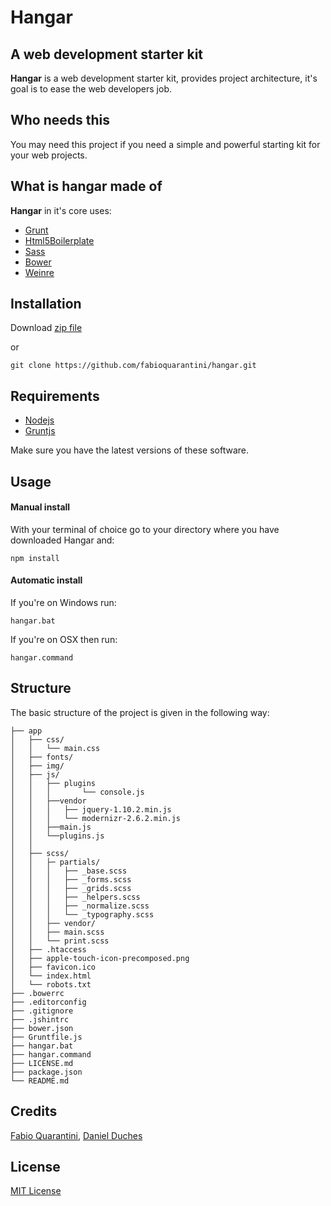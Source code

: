 # Hangar #

## A web development starter kit  ##

**Hangar** is a web development starter kit, provides project architecture, it's goal is to ease the web developers job.



## Who needs this ##

You may need this project if you need a simple and powerful starting kit for your web projects.


## What is hangar made of ##

**Hangar** in it's core uses:

- [Grunt](http://gruntjs.com)
- [Html5Boilerplate](http://html5boilerplate.com)
- [Sass](http://sass-lang.com)
- [Bower](http://bower.io)
- [Weinre](http://people.apache.org/~pmuellr/weinre/docs/latest)

## Installation ##

Download [zip file](https://github.com/fabioquarantini/hangar/archive/master.zip)

or 

```
git clone https://github.com/fabioquarantini/hangar.git
```

## Requirements 

- [Nodejs](http://nodejs.org/)
- [Gruntjs](http://gruntjs.com/)

Make sure you have the latest versions of these software. 

## Usage 


#### Manual install
With your terminal of choice go to your directory where you have downloaded Hangar and:
```
npm install
```

#### Automatic install
If you're on Windows run:
```
hangar.bat
```

If you're on OSX then run:
```
hangar.command
```

## Structure

The basic structure of the project is given in the following way:

```
├── app
│   ├── css/
│   │	└── main.css
│   ├── fonts/
│   ├── img/
│   ├── js/
│   │ 	├── plugins
│   │   │ 		└── console.js
│   │	├──vendor
│   │   │	├── jquery-1.10.2.min.js
│   │   │	└── modernizr-2.6.2.min.js
│   │ 	├──main.js
│   │ 	└──plugins.js
│   │
│	├── scss/
│   │	├─ partials/
│   │   │	├── _base.scss
│   │   │	├── _forms.scss
│   │   │	├── _grids.scss
│   │   │	├── _helpers.scss
│   │   │	├── _normalize.scss
│   │   │	└── _typography.scss
│   │	├── vendor/
│   │	├── main.scss
│   │	└── print.scss
│	├── .htaccess
│	├── apple-touch-icon-precomposed.png
│	├── favicon.ico
│	└── index.html
│	└── robots.txt
├── .bowerrc
├── .editorconfig
├── .gitignore
├── .jshintrc
├── bower.json
├── Gruntfile.js
├── hangar.bat
├── hangar.command
├── LICENSE.md
├── package.json
└── README.md
```

## Credits

[Fabio Quarantini](http://www.fabioquarantini.com), [Daniel Duches](https://twitter.com/ildaniel8)


## License

[MIT License](http://opensource.org/licenses/MIT)

